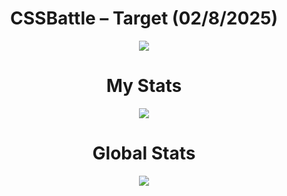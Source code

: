 <h1 align="center">CSSBattle – Target (02/8/2025)</h1>

<p align="center">
  <img src="https://github.com/user-attachments/assets/0f4e2775-f31d-4445-b8e8-6d8fa0e157de">
</p>

<h1 align="center">My Stats</h1>

<p align="center">
  <img src="https://github.com/user-attachments/assets/ce68ebc6-c258-4090-8a43-acf9dc0b7f03">
</p>

<h1 align="center">Global Stats</h1>

<p align="center">
  <img src="https://github.com/user-attachments/assets/1f952798-26f1-4990-985a-31415d756ab8">
</p>
